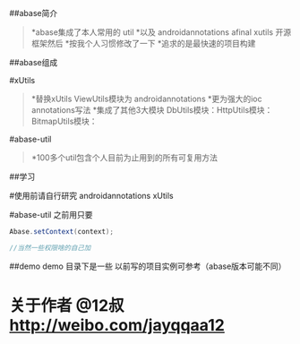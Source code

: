 

##abase简介 
> *abase集成了本人常用的 util
> *以及 androidannotations afinal xutils 开源框架然后
> *按我个人习惯修改了一下
> *追求的是最快速的项目构建



##abase组成

#xUtils 
> *替换xUtils ViewUtils模块为 androidannotations
> *更为强大的ioc annotations写法
> *集成了其他3大模块 DbUtils模块：HttpUtils模块：BitmapUtils模块：


#abase-util
> *100多个util包含个人目前为止用到的所有可复用方法
 






##学习

#使用前请自行研究 androidannotations xUtils

#abase-util 之前用只要 

```java
Abase.setContext(context);

//当然一些权限啥的自己加
```


##demo
demo 目录下是一些 以前写的项目实例可参考（abase版本可能不同）







# 关于作者 @12叔 <http://weibo.com/jayqqaa12>


